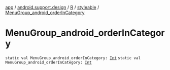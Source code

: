 [app](../../../index.md) / [android.support.design](../../index.md) / [R](../index.md) / [styleable](index.md) / [MenuGroup_android_orderInCategory](./-menu-group_android_order-in-category.md)

# MenuGroup_android_orderInCategory

`static val MenuGroup_android_orderInCategory: `[`Int`](https://kotlinlang.org/api/latest/jvm/stdlib/kotlin/-int/index.html)
`static val MenuGroup_android_orderInCategory: `[`Int`](https://kotlinlang.org/api/latest/jvm/stdlib/kotlin/-int/index.html)